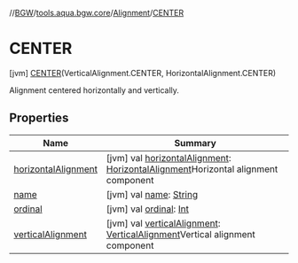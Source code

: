 //[BGW](../../../../index.md)/[tools.aqua.bgw.core](../../index.md)/[Alignment](../index.md)/[CENTER](index.md)



# CENTER  
 [jvm] [CENTER](index.md)(VerticalAlignment.CENTER, HorizontalAlignment.CENTER)  


Alignment centered horizontally and vertically.

   


## Properties  
  
|  Name |  Summary | 
|---|---|
| <a name="tools.aqua.bgw.core/Alignment.CENTER/horizontalAlignment/#/PointingToDeclaration/"></a>[horizontalAlignment](horizontal-alignment.md)| <a name="tools.aqua.bgw.core/Alignment.CENTER/horizontalAlignment/#/PointingToDeclaration/"></a> [jvm] val [horizontalAlignment](horizontal-alignment.md): [HorizontalAlignment](../../-horizontal-alignment/index.md)Horizontal alignment component   <br>|
| <a name="tools.aqua.bgw.core/Alignment.CENTER/name/#/PointingToDeclaration/"></a>[name](name.md)| <a name="tools.aqua.bgw.core/Alignment.CENTER/name/#/PointingToDeclaration/"></a> [jvm] val [name](name.md): [String](https://kotlinlang.org/api/latest/jvm/stdlib/kotlin/-string/index.html)   <br>|
| <a name="tools.aqua.bgw.core/Alignment.CENTER/ordinal/#/PointingToDeclaration/"></a>[ordinal](ordinal.md)| <a name="tools.aqua.bgw.core/Alignment.CENTER/ordinal/#/PointingToDeclaration/"></a> [jvm] val [ordinal](ordinal.md): [Int](https://kotlinlang.org/api/latest/jvm/stdlib/kotlin/-int/index.html)   <br>|
| <a name="tools.aqua.bgw.core/Alignment.CENTER/verticalAlignment/#/PointingToDeclaration/"></a>[verticalAlignment](vertical-alignment.md)| <a name="tools.aqua.bgw.core/Alignment.CENTER/verticalAlignment/#/PointingToDeclaration/"></a> [jvm] val [verticalAlignment](vertical-alignment.md): [VerticalAlignment](../../-vertical-alignment/index.md)Vertical alignment component   <br>|

